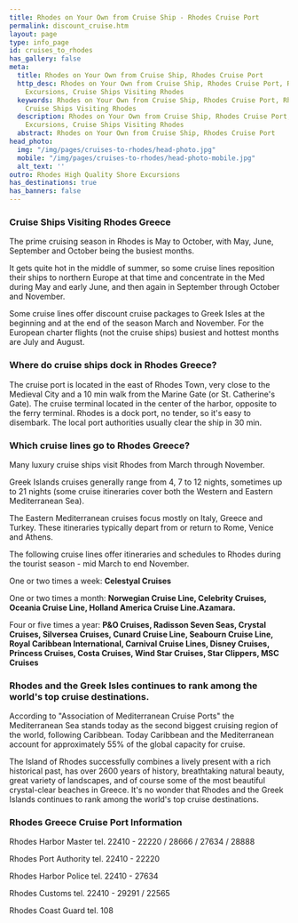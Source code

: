 ```yaml
---
title: Rhodes on Your Own from Cruise Ship - Rhodes Cruise Port
permalink: discount_cruise.htm
layout: page
type: info_page
id: cruises_to_rhodes
has_gallery: false
meta:
  title: Rhodes on Your Own from Cruise Ship, Rhodes Cruise Port
  http_desc: Rhodes on Your Own from Cruise Ship, Rhodes Cruise Port, Rhodes Port
    Excursions, Cruise Ships Visiting Rhodes
  keywords: Rhodes on Your Own from Cruise Ship, Rhodes Cruise Port, Rhodes Port Excursions,
    Cruise Ships Visiting Rhodes
  description: Rhodes on Your Own from Cruise Ship, Rhodes Cruise Port, Rhodes Port
    Excursions, Cruise Ships Visiting Rhodes
  abstract: Rhodes on Your Own from Cruise Ship, Rhodes Cruise Port
head_photo:
  img: "/img/pages/cruises-to-rhodes/head-photo.jpg"
  mobile: "/img/pages/cruises-to-rhodes/head-photo-mobile.jpg"
  alt_text: ''
outro: Rhodes High Quality Shore Excursions
has_destinations: true
has_banners: false
---
```


### Cruise Ships Visiting Rhodes Greece

The prime cruising season in Rhodes is May to October, with May, June, September and October being the busiest months.

It gets quite hot in the middle of summer, so some cruise lines reposition their ships to northern Europe at that time and concentrate in the Med during May and early June, and then again in September through October and November.

Some cruise lines offer discount cruise packages to Greek Isles at the beginning and at the end of the season March and November. For the European charter flights (not the cruise ships) busiest and hottest months are July and August.

### Where do cruise ships dock in Rhodes Greece?

The cruise port is located in the east of Rhodes Town, very close to the Medieval City and a 10 min walk from the Marine Gate (or St. Catherine's Gate). The cruise terminal located in the center of the harbor, opposite to the ferry terminal. Rhodes is a dock port, no tender, so it's easy to disembark. The local port authorities usually clear the ship in 30 min.

### Which cruise lines go to Rhodes Greece?

Many luxury cruise ships visit Rhodes from March through November.

Greek Islands cruises generally range from 4, 7 to 12 nights, sometimes up to 21 nights (some cruise itineraries cover both the Western and Eastern Mediterranean Sea).

The Eastern Mediterranean cruises focus mostly on Italy, Greece and Turkey. These itineraries typically depart from or return to Rome, Venice and Athens.

The following cruise lines offer itineraries and schedules to Rhodes during the tourist season - mid March to end November.

One or two times a week: **Celestyal Cruises**

One or two times a month: **Norwegian Cruise Line, Celebrity Cruises, Oceania Cruise Line, Holland America Cruise Line.Azamara.**

Four or five times a year: **P&O Cruises, Radisson Seven Seas, Crystal Cruises, Silversea Cruises, Cunard Cruise Line, Seabourn Cruise Line, Royal Caribbean International, Carnival Cruise Lines, Disney Cruises, Princess Cruises, Costa Cruises, Wind Star Cruises, Star Clippers, MSC Cruises**

### Rhodes and the Greek Isles continues to rank among the world's top cruise destinations.

According to "Association of Mediterranean Cruise Ports" the Mediterranean Sea stands today as the second biggest cruising region of the world, following Caribbean. Today Caribbean and the Mediterranean account for approximately 55% of the global capacity for cruise.

The Island of Rhodes successfully combines a lively present with a rich historical past, has over 2600 years of history, breathtaking natural beauty, great variety of landscapes, and of course some of the most beautiful crystal-clear beaches in Greece. It's no wonder that Rhodes and the Greek Islands continues to rank among the world's top cruise destinations.

### Rhodes Greece Cruise Port Information

Rhodes Harbor Master tel. 22410 - 22220 / 28666 / 27634 / 28888

Rhodes Port Authority tel. 22410 - 22220

Rhodes Harbor Police tel. 22410 - 27634

Rhodes Customs tel. 22410 - 29291 / 22565

Rhodes Coast Guard tel. 108